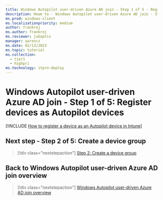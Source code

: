 ```yaml
---
title: Windows Autopilot user-driven Azure AD join - Step 1 of 5 - Register devices as Autopilot devices
description: Howe to - Windows Autopilot user-driven Azure AD join - Step 1 of 5 - Register devices as Autopilot devices.
ms.prod: windows-client
ms.localizationpriority: medium
author: frankroj
ms.author: frankroj
ms.reviewer: jubaptis
manager: aaroncz
ms.date: 02/13/2023
ms.topic: tutorial
ms.collection: 
  - tier1
  - highpri
ms.technology: itpro-deploy
---
```


# Windows Autopilot user-driven Azure AD join - Step 1 of 5: Register devices as Autopilot devices

[!INCLUDE [How to register a device as an Autopilot device in Intune](includes/register-autopilot-device.md)]

## Next step - Step 2 of 5: Create a device group

> [!div class="nextstepaction"]
> [Step 2: Create a device group](autopilot-user-driven-aadj-2-create-device-group.md)

## Back to Windows Autopilot user-driven Azure AD join overview

> [!div class="nextstepaction"]
> [Windows Autopilot user-driven Azure AD join overview](autopilot-user-driven-aadj-workflow.md)
